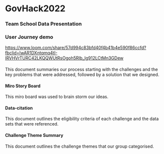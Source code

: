 # GovHack2022

### Team School Data Presentation



### User Journey demo

https://www.loom.com/share/57d994c83bfd40f4b41b4e590f86ccfd?fbclid=IwAR1DXntqmq4tI-IRVHVrTURC42LKQQWUtRsOgoh5Rlb_lg912LCtMn3GDew


####

This document summaries our process starting with the challenges and the key problems that were addressed, followed by a solution that we designed. 

#### Miro Story Board

This miro board was used to brain storm our ideas. 

#### Data-citation

This document outlines the eligibility criteria of each challenge and the data sets that were referenced. 

#### Challenge Theme Summary

This document outlines the challenge themes that our group categorised.
